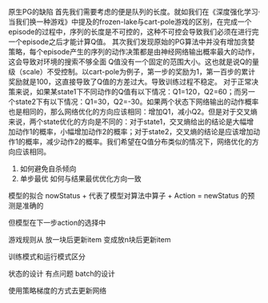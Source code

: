 

原生PG的缺陷
首先我们需要考虑的便是队列的长度。就如我们在《深度强化学习·当我们换一种游戏》中提及的frozen-lake与cart-pole游戏的区别，在完成一个episode的过程中，序列的长度是不可控的，这种不可控会导致我们必须在进行完一个episode之后才能计算Q值。
其次我们发现原始的PG算法中并没有增加贪婪策略，每个episode产生的序列的动作决策都是由神经网络输出概率最大的动作，这会导致对环境的搜索不够全面
Q值没有一个固定的范围大小。这也就是说Q的量级（scale）不受控制。以cart-pole为例子，第一步的奖励为1，第一百步的累计奖励就是100，这直接导致了Q值的方差过大。导致训练过程不稳定。
对于正常决策来说，如果某state1下不同动作的Q值有以下情况：Q1=120，Q2=60；而另一个state2下有以下情况：Q1=30，Q2=-30。如果两个状态下网络输出的动作概率也是相同的，那么网络优化的方向应该相同：增加Q1，减小Q2。但是对于交叉熵来说，两个state优化的方向是不同的：对于state1，交叉熵给出的结论是大幅增加动作1的概率，小幅增加动作2的概率；对于state2，交叉熵的结论是应该增加动作1的概率，减少动作2的概率。我们希望在Q值分布类似的情况下，网络优化的方向应该相同。



1. 如何避免自杀倾向
2. 单步最优  如何与结果最优优化方向一致


模型的拟合 nowStatus + 代表了模型对算法中算子  + Action  = newStatus  的预测是准确的

但模型在下一步action的选择中 

游戏规则从 放一块后更新item 变成放n块后更新item

训练模式和运行模式区分

状态的设计 有点问题
batch的设计

使用策略梯度的方式去更新网络